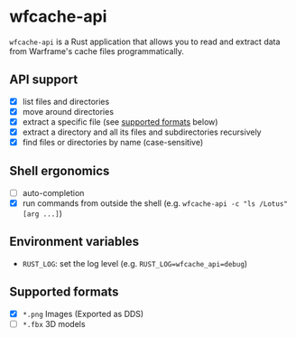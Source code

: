 # wfcache-api

`wfcache-api` is a Rust application that allows you to read and extract data 
from Warframe's cache files programmatically.

## API support

- [x] list files and directories
- [x] move around directories
- [x] extract a specific file (see [supported formats](#supported-formats) below)
- [x] extract a directory and all its files and subdirectories recursively
- [x] find files or directories by name (case-sensitive)

## Shell ergonomics

- [ ] auto-completion
- [x] run commands from outside the shell (e.g. `wfcache-api -c "ls /Lotus" [arg ...]`)

## Environment variables

- `RUST_LOG`: set the log level (e.g. `RUST_LOG=wfcache_api=debug`)

## Supported formats

- [x] `*.png` Images (Exported as DDS)
- [ ] `*.fbx` 3D models
